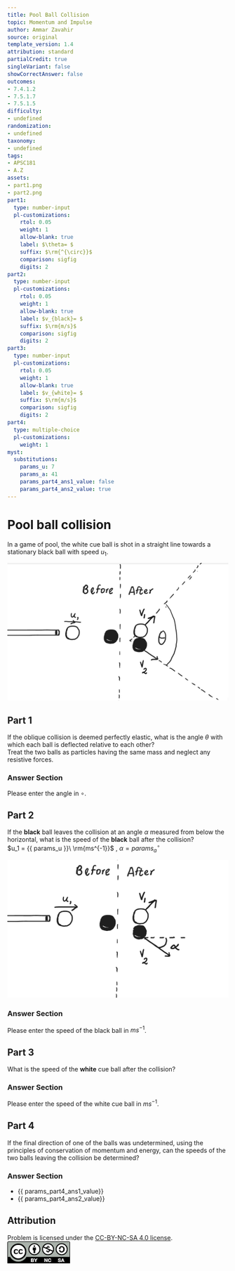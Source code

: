 ```yaml
---
title: Pool Ball Collision
topic: Momentum and Impulse
author: Ammar Zavahir
source: original
template_version: 1.4
attribution: standard
partialCredit: true
singleVariant: false
showCorrectAnswer: false
outcomes:
- 7.4.1.2
- 7.5.1.7
- 7.5.1.5
difficulty:
- undefined
randomization:
- undefined
taxonomy:
- undefined
tags:
- APSC181
- A.Z
assets:
- part1.png
- part2.png
part1:
  type: number-input
  pl-customizations:
    rtol: 0.05
    weight: 1
    allow-blank: true
    label: $\theta= $
    suffix: $\rm{^{\circ}}$
    comparison: sigfig
    digits: 2
part2:
  type: number-input
  pl-customizations:
    rtol: 0.05
    weight: 1
    allow-blank: true
    label: $v_{black}= $
    suffix: $\rm{m/s}$
    comparison: sigfig
    digits: 2
part3:
  type: number-input
  pl-customizations:
    rtol: 0.05
    weight: 1
    allow-blank: true
    label: $v_{white}= $
    suffix: $\rm{m/s}$
    comparison: sigfig
    digits: 2
part4:
  type: multiple-choice
  pl-customizations:
    weight: 1
myst:
  substitutions:
    params_u: 7
    params_a: 41
    params_part4_ans1_value: false
    params_part4_ans2_value: true
---
```

# Pool ball collision
In a game of pool, the white cue ball is shot in a straight line towards a stationary black ball with speed $u_1$.
<br>

<img src="part1.png" width=600>

## Part 1

If the oblique collision is deemed perfectly elastic, what is the angle $\theta$ with which each ball is deflected relative to each other?<br>
Treat the two balls as particles having the same mass and neglect any resistive forces.

### Answer Section

Please enter the angle in $\circ$.

## Part 2

If the **black** ball leaves the collision at an angle $\alpha$ measured from below the horizontal, what is the speed of the **black** ball after the collision?
<br>
$u_1 = {{ params_u }}\ \rm{ms^{-1}}$ , $\alpha = {{ params_a }}^{\circ}$

<img src="part2.png" width=600>

### Answer Section

Please enter the speed of the black ball in $ms^{-1}$.

## Part 3

What is the speed of the **white** cue ball after the collision?

### Answer Section

Please enter the speed of the white cue ball in $ms^{-1}$.

## Part 4

If the final direction of one of the balls was undetermined, using the principles of conservation of momentum and energy, can the speeds of the two balls leaving the collision be determined?

### Answer Section

- {{ params_part4_ans1_value}}
- {{ params_part4_ans2_value}}

## Attribution

Problem is licensed under the [CC-BY-NC-SA 4.0 license](https://creativecommons.org/licenses/by-nc-sa/4.0/).<br> ![The Creative Commons 4.0 license requiring attribution-BY, non-commercial-NC, and share-alike-SA license.](https://raw.githubusercontent.com/firasm/bits/master/by-nc-sa.png)